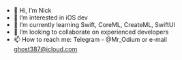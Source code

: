- 👋 Hi, I’m Nick
- 👀 I’m interested in iOS dev 
- 🌱 I’m currently learning Swift, CoreML, CreateML, SwiftUI
- 💞️ I’m looking to collaborate on experienced developers
- 📫 How to reach me: Telegram - @Mr_Odium or e-mail ghost387@icloud.com

<!---
Ghost387/Ghost387 is a ✨ special ✨ repository because its `README.md` (this file) appears on your GitHub profile.
You can click the Preview link to take a look at your changes.
--->
